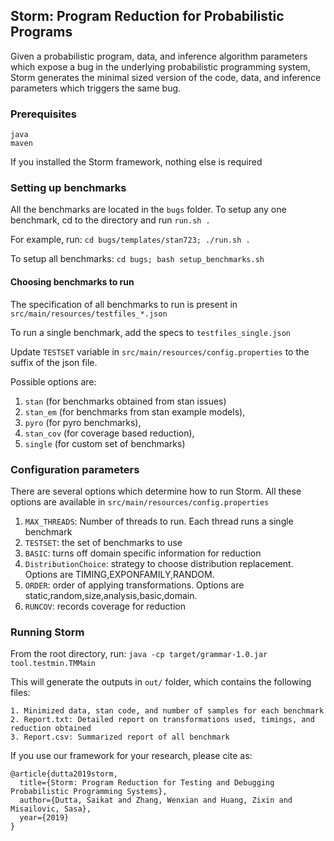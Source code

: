 ## Storm: Program Reduction for Probabilistic Programs

Given a probabilistic program, data, and inference algorithm parameters which expose a bug in the underlying probabilistic programming system, Storm generates the minimal sized version of the code, data, and inference parameters which triggers the same bug.

### Prerequisites

```
java
maven
```

If you installed the Storm framework, nothing else is required
 
### Setting up benchmarks

All the benchmarks are located in the `bugs` folder. To setup any one benchmark, cd to the directory and run `run.sh .`

For example, run: `cd bugs/templates/stan723; ./run.sh .`

To setup all benchmarks: `cd bugs; bash setup_benchmarks.sh`

#### Choosing benchmarks to run

The specification of all benchmarks to run is present in `src/main/resources/testfiles_*.json`

To run a single benchmark, add the specs to  `testfiles_single.json`

Update `TESTSET` variable in `src/main/resources/config.properties` to the suffix of the json file. 

Possible options are:

1. `stan` (for benchmarks obtained from stan issues) 
2. `stan_em` (for benchmarks from stan example models), 
3. `pyro` (for pyro benchmarks),
4. `stan_cov` (for coverage based reduction), 
5. `single` (for custom set of benchmarks)


### Configuration parameters

There are several options which determine how to run Storm. All these options are available in `src/main/resources/config.properties`

1. `MAX_THREADS`: Number of threads to run. Each thread runs a single benchmark
2. `TESTSET`: the set of benchmarks to use
3. `BASIC`: turns off domain specific information for reduction
4. `DistributionChoice`: strategy to choose distribution replacement. Options are  TIMING,EXPONFAMILY,RANDOM.
5. `ORDER`: order of applying transformations. Options are static,random,size,analysis,basic,domain.
6. `RUNCOV`: records coverage for reduction



### Running Storm

From the root directory, run: `java -cp target/grammar-1.0.jar tool.testmin.TMMain`

This will generate the outputs in `out/` folder, which contains the following files:

```
1. Minimized data, stan code, and number of samples for each benchmark
2. Report.txt: Detailed report on transformations used, timings, and reduction obtained
3. Report.csv: Summarized report of all benchmark
```




If you use our framework for your research, please cite as:

```
@article{dutta2019storm,
  title={Storm: Program Reduction for Testing and Debugging Probabilistic Programming Systems},
  author={Dutta, Saikat and Zhang, Wenxian and Huang, Zixin and Misailovic, Sasa},
  year={2019}
}
```
